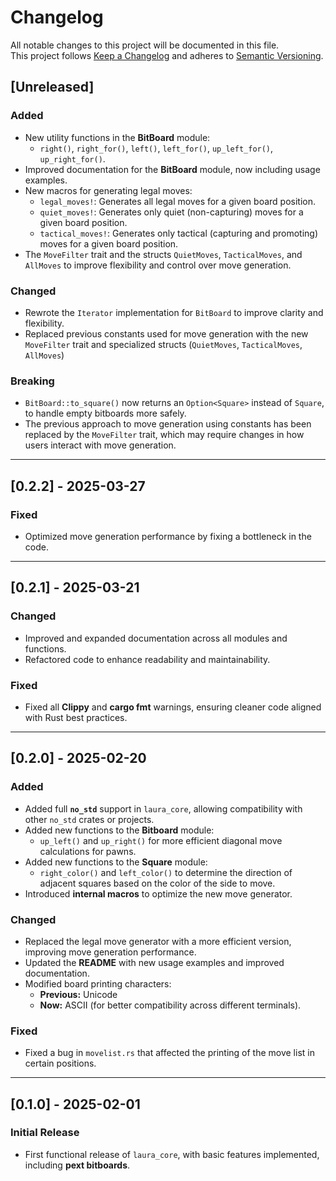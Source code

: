 # Changelog

All notable changes to this project will be documented in this file.  
This project follows [Keep a Changelog][changelog-link] and adheres to [Semantic Versioning][semver-link].

## [Unreleased]

### Added
- New utility functions in the **BitBoard** module:
  - `right()`, `right_for()`, `left()`, `left_for()`, `up_left_for()`, `up_right_for()`.
- Improved documentation for the **BitBoard** module, now including usage examples.
- New macros for generating legal moves:
  - `legal_moves!`: Generates all legal moves for a given board position.
  - `quiet_moves!`: Generates only quiet (non-capturing) moves for a given board position.
  - `tactical_moves!`: Generates only tactical (capturing and promoting) moves for a given board position.
- The `MoveFilter` trait and the structs `QuietMoves`, `TacticalMoves`, and `AllMoves` to improve flexibility and control over move generation.

### Changed
- Rewrote the `Iterator` implementation for `BitBoard` to improve clarity and flexibility.
- Replaced previous constants used for move generation with the new `MoveFilter` trait and specialized structs (`QuietMoves`, `TacticalMoves`, `AllMoves`)

### Breaking
- `BitBoard::to_square()` now returns an `Option<Square>` instead of `Square`, to handle empty bitboards more safely.
- The previous approach to move generation using constants has been replaced by the `MoveFilter` trait, which may require changes in how users interact with move generation.

---

## [0.2.2] - 2025-03-27

### Fixed
- Optimized move generation performance by fixing a bottleneck in the code.

---

## [0.2.1] - 2025-03-21

### Changed
- Improved and expanded documentation across all modules and functions.
- Refactored code to enhance readability and maintainability.

### Fixed
- Fixed all **Clippy** and **cargo fmt** warnings, ensuring cleaner code aligned with Rust best practices.

---

## [0.2.0] - 2025-02-20

### Added
- Added full **`no_std`** support in `laura_core`, allowing compatibility with other `no_std` crates or projects.
- Added new functions to the **Bitboard** module:  
  - `up_left()` and `up_right()` for more efficient diagonal move calculations for pawns.  
- Added new functions to the **Square** module:  
  - `right_color()` and `left_color()` to determine the direction of adjacent squares based on the color of the side to move.  
- Introduced **internal macros** to optimize the new move generator.

### Changed
- Replaced the legal move generator with a more efficient version, improving move generation performance.
- Updated the **README** with new usage examples and improved documentation.
- Modified board printing characters:  
  - **Previous:** Unicode  
  - **Now:** ASCII (for better compatibility across different terminals).

### Fixed
- Fixed a bug in `movelist.rs` that affected the printing of the move list in certain positions.

---

## [0.1.0] - 2025-02-01

### Initial Release
- First functional release of `laura_core`, with basic features implemented, including **pext bitboards**.


[changelog-link]:https://keepachangelog.com/en/1.1.0/
[semver-link]:https://semver.org/
